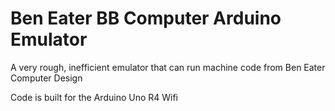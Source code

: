 # Ben Eater BB Computer Arduino Emulator
 A very rough, inefficient emulator that can run machine code from Ben Eater Computer Design

 Code is built for the Arduino Uno R4 Wifi
